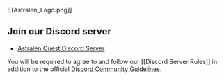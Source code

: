 ![[Astralen_Logo.png]]
## Join our Discord server
 * [Astralen Quest Discord Server](https://discord.gg/jQkyNAusgQ)

You will be required to agree to and follow our [[Discord Server Rules]] in addition to the official [Discord Community Guidelines](https://discord.com/guidelines/).